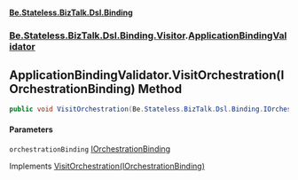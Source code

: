 #### [Be.Stateless.BizTalk.Dsl.Binding](README.md 'README')
### [Be.Stateless.BizTalk.Dsl.Binding.Visitor](Be.Stateless.BizTalk.Dsl.Binding.Visitor.md 'Be.Stateless.BizTalk.Dsl.Binding.Visitor').[ApplicationBindingValidator](ApplicationBindingValidator.md 'Be.Stateless.BizTalk.Dsl.Binding.Visitor.ApplicationBindingValidator')

## ApplicationBindingValidator.VisitOrchestration(IOrchestrationBinding) Method

```csharp
public void VisitOrchestration(Be.Stateless.BizTalk.Dsl.Binding.IOrchestrationBinding orchestrationBinding);
```
#### Parameters

<a name='Be.Stateless.BizTalk.Dsl.Binding.Visitor.ApplicationBindingValidator.VisitOrchestration(Be.Stateless.BizTalk.Dsl.Binding.IOrchestrationBinding).orchestrationBinding'></a>

`orchestrationBinding` [IOrchestrationBinding](IOrchestrationBinding.md 'Be.Stateless.BizTalk.Dsl.Binding.IOrchestrationBinding')

Implements [VisitOrchestration(IOrchestrationBinding)](IApplicationBindingVisitor.VisitOrchestration(IOrchestrationBinding).md 'Be.Stateless.BizTalk.Dsl.Binding.IApplicationBindingVisitor.VisitOrchestration(Be.Stateless.BizTalk.Dsl.Binding.IOrchestrationBinding)')